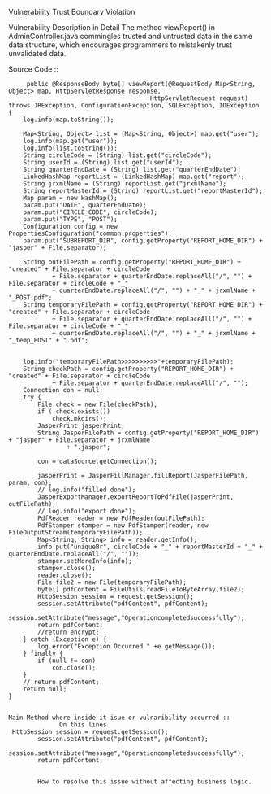 Vulnerability
Trust Boundary Violation



Vulnerability Description in Detail
The method viewReport() in AdminController.java commingles trusted and untrusted data in the same data structure, which encourages programmers to mistakenly trust unvalidated data.


Source Code ::

         public @ResponseBody byte[] viewReport(@RequestBody Map<String, Object> map, HttpServletResponse response,
                                           HttpServletRequest request) throws JRException, ConfigurationException, SQLException, IOException {
        log.info(map.toString());

        Map<String, Object> list = (Map<String, Object>) map.get("user");
        log.info(map.get("user"));
        log.info(list.toString());
        String circleCode = (String) list.get("circleCode");
        String userId = (String) list.get("userId");
        String quarterEndDate = (String) list.get("quarterEndDate");
        LinkedHashMap reportList = (LinkedHashMap) map.get("report");
        String jrxmlName = (String) reportList.get("jrxmlName");
        String reportMasterId = (String) reportList.get("reportMasterId");
        Map param = new HashMap();
        param.put("DATE", quarterEndDate);
        param.put("CIRCLE_CODE", circleCode);
        param.put("TYPE", "POST");
        Configuration config = new PropertiesConfiguration("common.properties");
        param.put("SUBREPORT_DIR", config.getProperty("REPORT_HOME_DIR") + "jasper" + File.separator);
      
        String outFilePath = config.getProperty("REPORT_HOME_DIR") + "created" + File.separator + circleCode
                + File.separator + quarterEndDate.replaceAll("/", "") + File.separator + circleCode + "_"
                + quarterEndDate.replaceAll("/", "") + "_" + jrxmlName + "_POST.pdf";
        String temporaryFilePath = config.getProperty("REPORT_HOME_DIR") + "created" + File.separator + circleCode
                + File.separator + quarterEndDate.replaceAll("/", "") + File.separator + circleCode + "_"
                + quarterEndDate.replaceAll("/", "") + "_" + jrxmlName + "_temp_POST" + ".pdf";


        log.info("temporaryFilePath>>>>>>>>>>"+temporaryFilePath);
        String checkPath = config.getProperty("REPORT_HOME_DIR") + "created" + File.separator + circleCode
                + File.separator + quarterEndDate.replaceAll("/", "");
        Connection con = null;
        try {
            File check = new File(checkPath);
            if (!check.exists())
                check.mkdirs();
            JasperPrint jasperPrint;
            String JasperFilePath = config.getProperty("REPORT_HOME_DIR") + "jasper" + File.separator + jrxmlName
                    + ".jasper";

            con = dataSource.getConnection();

            jasperPrint = JasperFillManager.fillReport(JasperFilePath, param, con);
            // log.info("filled done");
            JasperExportManager.exportReportToPdfFile(jasperPrint, outFilePath);
            // log.info("export done");
            PdfReader reader = new PdfReader(outFilePath);
            PdfStamper stamper = new PdfStamper(reader, new FileOutputStream(temporaryFilePath));
            Map<String, String> info = reader.getInfo();
            info.put("uniqueBr", circleCode + "_" + reportMasterId + "_" + quarterEndDate.replaceAll("/", ""));
            stamper.setMoreInfo(info);
            stamper.close();
            reader.close();
            File file2 = new File(temporaryFilePath);
            byte[] pdfContent = FileUtils.readFileToByteArray(file2);
            HttpSession session = request.getSession();
            session.setAttribute("pdfContent", pdfContent);
            session.setAttribute("message","Operationcompletedsuccessfully");
            return pdfContent;
            //return encrypt;
        } catch (Exception e) {
            log.error("Exception Occurred " +e.getMessage());
        } finally {
            if (null != con)
                con.close();
        }
        // return pdfContent;
        return null;
    }


    Main Method where inside it isue or vulnaribility occurred ::
                  On this lines 
     HttpSession session = request.getSession();
            session.setAttribute("pdfContent", pdfContent);
            session.setAttribute("message","Operationcompletedsuccessfully");
            return pdfContent;


            How to resolve this issue without affecting business logic.
            
